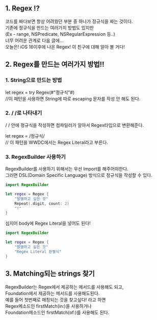 ## 1. Regex ⁉️      
코드를 짜다보면 항상 어려웠던 부분 중 하나가 정규식을 짜는 것이다.    
기존에 정규식을 만드는 여러가지 방법도 있지만    
(Ex - range, NSPredicate, NSRegularExpression 등..)   
너무 어려운 관계로 다음 글에...    
오늘은! iOS 16이후에 나온 Regex! 이 친구에 대해 알아 볼 거다!

## 2. Regex를 만드는 여러가지 방법‼️     
### 1. String으로 만드는 방법      
let regex = try Regex(#"정규식"#)       
//이 패턴을 사용하면 String에 따로 escaping 문자를 작성 안 해도 된다.
### 2. / /로 나타내기         
/ / 안에 정규식을 작성하면 컴파일러가 알아서 Regex타입으로 변환해준다.

let regex = /정규식/      
// 이 패턴을 WWDC에서는 Regex Literal라고 부른다.      
### 3. RegexBuilder 사용하기          
RegexBuilder를 사용하기 위해서는 우선 Import를 해주어야한다.     
그러면 DSL(Domain Specific Language) 방식으로 정규식을 작성할 수 있다.      
```swift
import RegexBuilder   

let regex = Regex {
	"팔별하고 싶은 것"
    Repeat(.digit, count: 2)
    "!"
}
```
심지어 body에 Regex Literal을 넣어도 된다!
```swift
import RegexBuilder

let regex = Regex {
	"팔별하고 싶은 것"
    "Regex Literal 판별식"
}
```
## 3. Matching되는 strings 찾기       
RegexBuilder는 Regex에서 제공하는 메서드를 사용해도 되고,      
Foundation에서 제공하는 메서드를 사용해도된다.       
예를 들어 첫번째로 매칭되는 것을 찾고싶다! 라고 하면       
Regex메소드인 firstMatch(in:)을 사용하거나     
Foundation메소드인 firstMatch(of:)를 사용해도 된다.     
